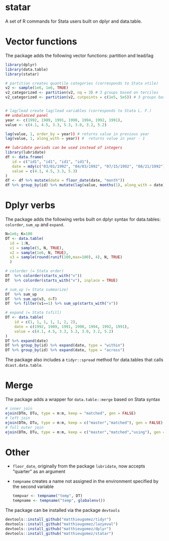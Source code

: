 statar
======

A set of R commands for Stata users built on dplyr and data.table. 


# Vector functions
The package adds the following vector functions: partition and lead/lag

````R
library(dplyr)
library(data.table)
library(statar)

# partition creates quantile categories (corresponds to Stata xtile)
v2 <- sample(1e6, 1e6, TRUE)                   
v2_categorized <- partition(v2, nq = 3) # 3 groups based on terciles
v2_categorized <- partition(v2, cutpoints = c(1e5, 5e5)) # 3 groups based on two cutpoints


# lag/lead create lag/lead variables (corresponds to Stata L. F.)
## unbalanced panel
year <- c(1992, 1989, 1991, 1990, 1994, 1992, 1991),
value <- c(4.1, 4.5, 3.3, 5.3, 3.0, 3.2, 5.2)

lag(value, 1, order_by = year)) # returns value in previous year
lag(value, 1, along_with = year)) #  returns value in year - 1

## lubridate periods can be used instead of integers
library(lubridate)
df <- data.frame(     
   id = c("id1", "id1", "id1", "id1"),
   date = mdy(c("03/01/1992", "04/03/1992", "07/15/1992", "08/21/1992")),
   value = c(4.1, 4.5, 3.3, 5.3)
)
df <- df %>% mutate(date = floor_date(date, "month"))
df %>% group_by(id) %>% mutate(lag(value, months(1), along_with = date)) 
````

# Dplyr verbs

The package adds the following verbs built on dplyr syntax for data.tables: `colorder`, `sum_up` and `expand`.

````R
N=1e6; K=100
DT <- data.table(
  id = 1:N,
  v1 = sample(5, N, TRUE),
  v2 = sample(1e6, N, TRUE),
  v3 = sample(round(runif(100,max=100), 4), N, TRUE)
  )

# colorder (= Stata order)
DT  %>% colorder(starts_with("v"))
DT  %>% colorder(starts_with("v"), inplace = TRUE)

# sum_up (= Stata summarize)
DT  %>% sum_up
DT  %>% sum_up(v3, d=T)
DT  %>% filter(v1==1) %>% sum_up(starts_with("v"))

# expand (= Stata tsfill)
DT <- data.table(
    id = c(1, 1, 1, 1, 1, 2, 2),
    date = c(1992, 1989, 1991, 1990, 1994, 1992, 1991),
    value = c(4.1, 4.5, 3.3, 5.3, 3.0, 3.2, 5.2)
)
DT %>% expand(date)
DT %>% group_by(id) %>% expand(date, type = "within")
DT %>% group_by(id) %>% expand(date, type = "across")
````

The package also includes a `tidyr::spread` method for data.tables that calls `dcast.data.table`. 

# Merge
The package adds a wrapper for `data.table::merge` based on Stata syntax

````R
# inner join
ejoin(DTm, DTu, type = m:m, keep = "matched", gen = FALSE)
# left join
ejoin(DTm, DTu, type = m:m, keep = c("master","matched"), gen = FALSE)
# full outer join
ejoin(DTm, DTu, type = m:m, keep = c("master","matched","using"), gen = FALSE)
````

# Other
- `floor_date`, originally from the package `lubridate`, now accepts "quarter" as an argument 
- `tempname` creates a name not assigned in the environment specified by the second variable

	````R
	tempvar <- tempname("temp", DT)
	tempname <- tempname("temp", globalenv())
	````

The package can be installed via the package `devtools`

````R
devtools::install_github("matthieugomez/tidyr")
devtools::install_github("matthieugomez/lazyeval")
devtools::install_github("matthieugomez/dplyr")
devtools::install_github("matthieugomez/statar")
````
